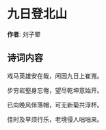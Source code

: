 # 九日登北山

**作者**: 刘子翚

## 诗词内容

戏马英雄安在哉，闲因九日上崔嵬。

步穷岩壑身忘倦，望尽乾坤意始开。

已向晚风伴落帽，可无新菊共浮杯。

佳时及早须行乐，老境侵人咄咄来。

